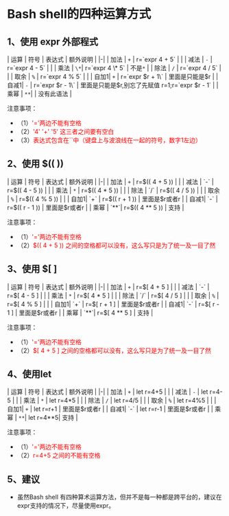 # Bash shell的四种运算方式

## 1、使用 expr 外部程式

| 运算 | 符号 | 表达式 | 额外说明 |
|-|
| 加法 | `+` | r=\`expr 4 + 5\`   |  |
| 减法 | `-` | r=\`expr 4 - 5\`   |  |
| 乘法 | `\*`| r=\`expr 4 \\* 5\` | 不是`*` |
| 除法 | `/` | r=\`expr 4 / 5\`   |  |
| 取余 | `%` | r=\`expr 4 % 5\`   |  |
| 自加1| `+` | r=\`expr $r + 1\`  | 里面是只能是$r |
| 自减1| `-` | r=\`expr $r - 1\`  | 里面是只能是$r,别忘了先赋值 r=1;r=\`expr $r - 1\` |
| 乘幂 | `**`|                    | 没有此语法   |



注意事项：
* （1）<font color='red'>'='两边不能有空格</font>
* （2）<font color='red'>'4' '+' '5' 这三者之间要有空白</font>
* （3）<font color='red'>表达式包含在\`\`中（键盘上与波浪线在一起的符号，数字1左边）</font>

## 2、使用 $(( ))

| 运算 | 符号 | 表达式 | 额外说明 |
|-|
| 加法 | `+` | r=$(( 4 + 5 ))  |  |
| 减法 | `-` | r=$(( 4 - 5 ))  |  |
| 乘法 | `*` | r=$(( 4 * 5 ))  |  |
| 除法 | `/` | r=$(( 4 / 5 ))  |  |
| 取余 | `%` | r=$(( 4 % 5 ))  |  |
| 自加1| `+` | r=$(( r + 1 )) | 里面是$r或者r |
| 自减1| `-` | r=$(( r - 1 )) | 里面是$r或者r |
| 乘幂 | `**`| r=$(( 4 ** 5 )) | 支持 |

注意事项：
* （1）<font color='red'>'='两边不能有空格</font>
* （2）<font color='red'>$(( 4 + 5 )) 之间的空格都可以没有，这么写只是为了统一及一目了然</font>

## 3、使用 $[ ]

| 运算 | 符号 | 表达式 | 额外说明 |
|-|
| 加法 | `+` | r=$[ 4 + 5 ]  |  |
| 减法 | `-` | r=$[ 4 - 5 ]  |  |
| 乘法 | `*` | r=$[ 4 * 5 ]  |  |
| 除法 | `/` | r=$[ 4 / 5 ]  |  |
| 取余 | `%` | r=$[ 4 % 5 ]  |  |
| 自加1| `+` | r=$[ r + 1 ] | 里面是$r或者r |
| 自减1| `-` | r=$[ r - 1 ] | 里面是$r或者r |
| 乘幂 | `**`| r=$[ 4 ** 5 ] | 支持 |

注意事项：
* （1）<font color='red'>'='两边不能有空格</font>
* （2）<font color='red'>$[ 4 + 5 ] 之间的空格都可以没有，这么写只是为了统一及一目了然</font>

## 4、使用let

| 运算 | 符号 | 表达式 | 额外说明 |
|-|
| 加法 | `+` | let r=4+5 |  |
| 减法 | `-` | let r=4-5 |  |
| 乘法 | `*` | let r=4*5 |  |
| 除法 | `/` | let r=4/5 |  |
| 取余 | `%` | let r=4%5 |  |
| 自加1| `+` | let r=r+1 | 里面是$r或者r |
| 自减1| `-` | let r=r-1 | 里面是$r或者r |
| 乘幂 | `**`| let r=4**5| 支持 |

注意事项：
* （1）<font color='red'>'='两边不能有空格</font>
* （2）<font color='red'>r=4+5 之间的不能有空格</font>

## 5、建议
* 虽然Bash shell 有四种算术运算方法，但并不是每一种都是跨平台的，建议在expr支持的情况下，尽量使用expr。
